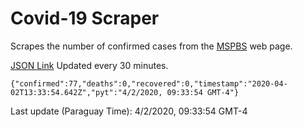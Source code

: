 # Covid-19 Scraper

Scrapes the number of confirmed cases from the [MSPBS](https://www.mspbs.gov.py/covid-19.php) web page.

[JSON Link](https://jmayalag.github.io/covid19-scrape/cases.json)
Updated every 30 minutes.
```
{"confirmed":77,"deaths":0,"recovered":0,"timestamp":"2020-04-02T13:33:54.642Z","pyt":"4/2/2020, 09:33:54 GMT-4"}
```
Last update (Paraguay Time): 4/2/2020, 09:33:54 GMT-4